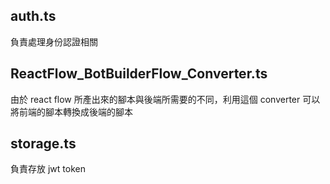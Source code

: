 ## auth.ts

負責處理身份認證相關

## ReactFlow_BotBuilderFlow_Converter.ts

由於 react flow 所產出來的腳本與後端所需要的不同，利用這個 converter 可以將前端的腳本轉換成後端的腳本

## storage.ts

負責存放 jwt token